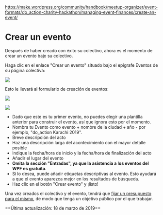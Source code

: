 https://make.wordpress.org/community/handbook/meetup-organizer/event-formats/do_action-charity-hackathon/managing-event-finances/create-an-event/

# Crear un evento

Después de haber creado con éxito su colectivo, ahora es el momento de crear un evento bajo su colectivo.  

Haga clic en el enlace "Crear un evento" situado bajo el epígrafe Eventos de su página colectiva:

![](https://make.wordpress.org/community/files/2019/03/pasted-image-0-1024x559.png)

Esto le llevará al formulario de creación de eventos:

![](https://make.wordpress.org/community/files/2019/03/unnamed-1-1024x564.png)

![](https://make.wordpress.org/community/files/2019/03/pngbase642ee9c02b739ad443-1024x583.png)

- Dado que este es tu primer evento, no puedes elegir una plantilla anterior para construir el evento, así que ignora esto por el momento.
- Nombra tu Evento como evento + nombre de la ciudad + año - por ejemplo, "do_action Karachi 2019".
- Breve descripción del acto
- Haz una descripción larga del acontecimiento con el mayor detalle posible
- Indique la fecha/hora de inicio y la fecha/hora de finalización del acto
- Añadir el lugar del evento
- **Omita la sección "Entradas", ya que la asistencia a los eventos del WPF es gratuita.**
- Si lo desea, puede añadir etiquetas descriptivas al evento. Esto ayudará a que el evento aparezca mejor en los resultados de búsqueda.
- Haz clic en el botón "Crear evento" y ¡listo!

Una vez creados el colectivo y el evento, tendrá que [fijar un presupuesto para el mismo](https://make.wordpress.org/community/handbook/meetup-organizer/event-formats/do_action-charity-hackathon/set-event-budget/), de modo que tenga un objetivo público por el que trabajar.

==Última actualización: 18 de marzo de 2019==
